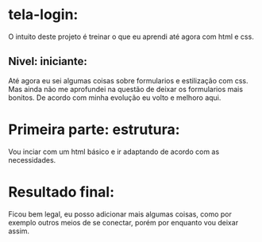 # tela-login:

 O intuito deste projeto é treinar o que eu aprendi até agora com html e css. 

## Nivel: iniciante: 

Até agora eu sei algumas coisas sobre formularios e estilização com css. Mas ainda não me aprofundei na questão de deixar os formularios mais bonitos. De acordo com minha evolução eu volto e melhoro aqui.

# Primeira parte: estrutura: 

Vou inciar com um html básico e ir adaptando de acordo com as necessidades.

# Resultado final:

Ficou bem legal, eu posso adicionar mais algumas coisas, como por exemplo outros meios de se conectar, porém por enquanto vou deixar assim. 